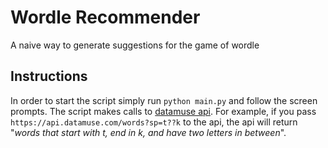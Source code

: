 # Wordle Recommender
A naive way to generate suggestions for the game of wordle

## Instructions

In order to start the script simply run `python main.py` and follow the screen prompts.
The script makes calls to [datamuse api](https://www.datamuse.com/api/). For example, if you
pass `https://api.datamuse.com/words?sp=t??k` to the api, the api will return "*words that start 
with t, end in k, and have two letters in between*". 